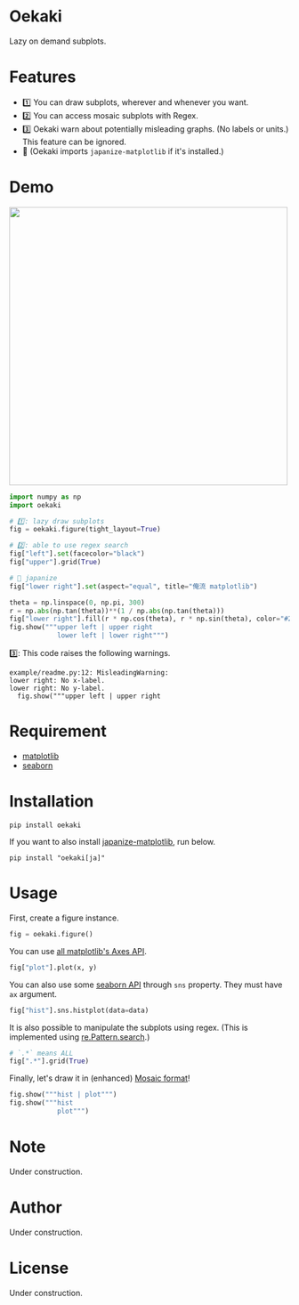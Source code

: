 # Oekaki

Lazy on demand subplots.

# Features

- 1️⃣ You can draw subplots, wherever and whenever you want.
- 2️⃣ You can access mosaic subplots with Regex.
- 3️⃣ Oekaki warn about potentially misleading graphs. (No labels or units.) This feature can be ignored.
- 🍣 (Oekaki imports `japanize-matplotlib` if it's installed.)

# Demo

<img src="https://raw.githubusercontent.com/yuji96/oekaki/main/examples/readme.png" width="500px" >

```python
import numpy as np
import oekaki

# 1️⃣: lazy draw subplots
fig = oekaki.figure(tight_layout=True)

# 2️⃣: able to use regex search
fig["left"].set(facecolor="black")
fig["upper"].grid(True)

# 🍣 japanize
fig["lower right"].set(aspect="equal", title="俺流 matplotlib")

theta = np.linspace(0, np.pi, 300)
r = np.abs(np.tan(theta))**(1 / np.abs(np.tan(theta)))
fig["lower right"].fill(r * np.cos(theta), r * np.sin(theta), color="#2ce62c")
fig.show("""upper left | upper right
            lower left | lower right""")
```

3️⃣: This code raises the following warnings.

```
example/readme.py:12: MisleadingWarning:
lower right: No x-label.
lower right: No y-label.
  fig.show("""upper left | upper right
```

# Requirement

- [matplotlib](https://matplotlib.org/stable/)
- [seaborn](https://seaborn.pydata.org/)

# Installation

```
pip install oekaki
```

If you want to also install [japanize-matplotlib](https://github.com/uehara1414/japanize-matplotlib), run below.

```
pip install "oekaki[ja]"
```

# Usage

First, create a figure instance.

```python
fig = oekaki.figure()
```

You can use [all matplotlib's Axes API](https://matplotlib.org/stable/api/axes_api.html).

```python
fig["plot"].plot(x, y)
```

You can also use some [seaborn API](https://seaborn.pydata.org/api.html) through `sns` property. They must have `ax` argument.

```python
fig["hist"].sns.histplot(data=data)
```

It is also possible to manipulate the subplots using regex. (This is implemented using [re.Pattern.search](https://docs.python.org/3/library/re.html#re.Pattern.search).)

```python
# `.*` means ALL
fig[".*"].grid(True)
```

Finally, let's draw it in (enhanced) [Mosaic format](https://matplotlib.org/stable/tutorials/provisional/mosaic.html)!
```python
fig.show("""hist | plot""")
fig.show("""hist
            plot""")
```

# Note

Under construction.

# Author

Under construction.

# License

Under construction.
